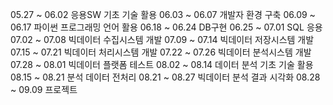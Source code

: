 05.27 ~ 06.02   응용SW 기초 기술 활용
06.03 ~ 06.07   개발자 환경 구축
06.09 ~ 06.17   파이썬 프로그래밍 언어 활용
06.18 ~ 06.24   DB구현
06.25 ~ 07.01   SQL 응용
07.02 ~ 07.08   빅데이터 수집시스템 개발
07.09 ~ 07.14   빅데이터 저장시스템 개발
07.15 ~ 07.21   빅데이터 처리시스템 개발
07.22 ~ 07.26   빅데이터 분석시스템 개발
07.28 ~ 08.01   빅데이터 플랫폼 테스트
08.02 ~ 08.14   데이터 분석 기초 기술 활용
08.15 ~ 08.21   분석 데이터 전처리
08.21 ~ 08.27   빅데이터 분석 결과 시각화
08.28 ~ 09.09   프로젝트